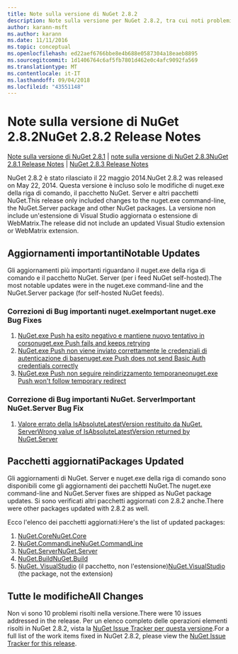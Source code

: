 ```yaml
---
title: Note sulla versione di NuGet 2.8.2
description: Note sulla versione per NuGet 2.8.2, tra cui noti problemi, correzioni di bug, funzionalità aggiunte e dcr.
author: karann-msft
ms.author: karann
ms.date: 11/11/2016
ms.topic: conceptual
ms.openlocfilehash: ed22aef6766bbe8e4b688e0587304a18eaeb8895
ms.sourcegitcommit: 1d1406764c6af5fb7801d462e0c4afc9092fa569
ms.translationtype: MT
ms.contentlocale: it-IT
ms.lasthandoff: 09/04/2018
ms.locfileid: "43551148"
---
```

# <a name="nuget-282-release-notes"></a><span data-ttu-id="3523d-103">Note sulla versione di NuGet 2.8.2</span><span class="sxs-lookup"><span data-stu-id="3523d-103">NuGet 2.8.2 Release Notes</span></span>

<span data-ttu-id="3523d-104">[Note sulla versione di NuGet 2.8.1](../release-notes/nuget-2.8.1.md) | [note sulla versione di NuGet 2.8.3](../release-notes/nuget-2.8.3.md)</span><span class="sxs-lookup"><span data-stu-id="3523d-104">[NuGet 2.8.1 Release Notes](../release-notes/nuget-2.8.1.md) | [NuGet 2.8.3 Release Notes](../release-notes/nuget-2.8.3.md)</span></span>

<span data-ttu-id="3523d-105">NuGet 2.8.2 è stato rilasciato il 22 maggio 2014.</span><span class="sxs-lookup"><span data-stu-id="3523d-105">NuGet 2.8.2 was released on May 22, 2014.</span></span>  <span data-ttu-id="3523d-106">Questa versione è incluso solo le modifiche di nuget.exe della riga di comando, il pacchetto NuGet. Server e altri pacchetti NuGet.</span><span class="sxs-lookup"><span data-stu-id="3523d-106">This release only included changes to the nuget.exe command-line, the NuGet.Server package and other NuGet packages.</span></span>  <span data-ttu-id="3523d-107">La versione non include un'estensione di Visual Studio aggiornata o estensione di WebMatrix.</span><span class="sxs-lookup"><span data-stu-id="3523d-107">The release did not include an updated Visual Studio extension or WebMatrix extension.</span></span>

## <a name="notable-updates"></a><span data-ttu-id="3523d-108">Aggiornamenti importanti</span><span class="sxs-lookup"><span data-stu-id="3523d-108">Notable Updates</span></span>

<span data-ttu-id="3523d-109">Gli aggiornamenti più importanti riguardano il nuget.exe della riga di comando e il pacchetto NuGet. Server (per i feed NuGet self-hosted).</span><span class="sxs-lookup"><span data-stu-id="3523d-109">The most notable updates were in the nuget.exe command-line and the NuGet.Server package (for self-hosted NuGet feeds).</span></span>

### <a name="important-nugetexe-bug-fixes"></a><span data-ttu-id="3523d-110">Correzioni di Bug importanti nuget.exe</span><span class="sxs-lookup"><span data-stu-id="3523d-110">Important nuget.exe Bug Fixes</span></span>

1. [<span data-ttu-id="3523d-111">NuGet.exe Push ha esito negativo e mantiene nuovo tentativo in corso</span><span class="sxs-lookup"><span data-stu-id="3523d-111">nuget.exe Push fails and keeps retrying</span></span>](https://nuget.codeplex.com/workitem/4000)
1. [<span data-ttu-id="3523d-112">NuGet.exe Push non viene inviato correttamente le credenziali di autenticazione di base</span><span class="sxs-lookup"><span data-stu-id="3523d-112">nuget.exe Push does not send Basic Auth credentials correctly</span></span>](https://nuget.codeplex.com/workitem/4109)
1. [<span data-ttu-id="3523d-113">NuGet.exe Push non seguire reindirizzamento temporaneo</span><span class="sxs-lookup"><span data-stu-id="3523d-113">nuget.exe Push won't follow temporary redirect</span></span>](https://nuget.codeplex.com/workitem/4050)

### <a name="important-nugetserver-bug-fix"></a><span data-ttu-id="3523d-114">Correzione di Bug importanti NuGet. Server</span><span class="sxs-lookup"><span data-stu-id="3523d-114">Important NuGet.Server Bug Fix</span></span>

1. [<span data-ttu-id="3523d-115">Valore errato della IsAbsoluteLatestVersion restituito da NuGet. Server</span><span class="sxs-lookup"><span data-stu-id="3523d-115">Wrong value of IsAbsoluteLatestVersion returned by NuGet.Server</span></span>](https://nuget.codeplex.com/workitem/4147)

## <a name="packages-updated"></a><span data-ttu-id="3523d-116">Pacchetti aggiornati</span><span class="sxs-lookup"><span data-stu-id="3523d-116">Packages Updated</span></span>

<span data-ttu-id="3523d-117">Gli aggiornamenti di NuGet. Server e nuget.exe della riga di comando sono disponibili come gli aggiornamenti dei pacchetti NuGet.</span><span class="sxs-lookup"><span data-stu-id="3523d-117">The nuget.exe command-line and NuGet.Server fixes are shipped as NuGet package updates.</span></span>  <span data-ttu-id="3523d-118">Si sono verificati altri pacchetti aggiornati con 2.8.2 anche.</span><span class="sxs-lookup"><span data-stu-id="3523d-118">There were other packages updated with 2.8.2 as well.</span></span>

<span data-ttu-id="3523d-119">Ecco l'elenco dei pacchetti aggiornati:</span><span class="sxs-lookup"><span data-stu-id="3523d-119">Here's the list of updated packages:</span></span>

1. [<span data-ttu-id="3523d-120">NuGet.Core</span><span class="sxs-lookup"><span data-stu-id="3523d-120">NuGet.Core</span></span>](https://www.nuget.org/packages/NuGet.Core/)
1. [<span data-ttu-id="3523d-121">NuGet.CommandLine</span><span class="sxs-lookup"><span data-stu-id="3523d-121">NuGet.CommandLine</span></span>](https://www.nuget.org/packages/NuGet.CommandLine/)
1. [<span data-ttu-id="3523d-122">NuGet.Server</span><span class="sxs-lookup"><span data-stu-id="3523d-122">NuGet.Server</span></span>](https://www.nuget.org/packages/NuGet.Server/)
1. [<span data-ttu-id="3523d-123">NuGet.Build</span><span class="sxs-lookup"><span data-stu-id="3523d-123">NuGet.Build</span></span>](https://www.nuget.org/packages/NuGet.Build/)
1. <span data-ttu-id="3523d-124">[NuGet. VisualStudio](https://www.nuget.org/packages/NuGet.VisualStudio/) (il pacchetto, non l'estensione)</span><span class="sxs-lookup"><span data-stu-id="3523d-124">[NuGet.VisualStudio](https://www.nuget.org/packages/NuGet.VisualStudio/) (the package, not the extension)</span></span>

## <a name="all-changes"></a><span data-ttu-id="3523d-125">Tutte le modifiche</span><span class="sxs-lookup"><span data-stu-id="3523d-125">All Changes</span></span>
<span data-ttu-id="3523d-126">Non vi sono 10 problemi risolti nella versione.</span><span class="sxs-lookup"><span data-stu-id="3523d-126">There were 10 issues addressed in the release.</span></span> <span data-ttu-id="3523d-127">Per un elenco completo delle operazioni elementi risolti in NuGet 2.8.2, vista la [NuGet Issue Tracker per questa versione](https://nuget.codeplex.com/workitem/list/advanced?keyword=&status=All&type=All&priority=All&release=NuGet%202.8.2&assignedTo=All&component=All&sortField=LastUpdatedDate&sortDirection=Descending&page=0&reasonClosed=All).</span><span class="sxs-lookup"><span data-stu-id="3523d-127">For a full list of the work items fixed in NuGet 2.8.2, please view the [NuGet Issue Tracker for this release](https://nuget.codeplex.com/workitem/list/advanced?keyword=&status=All&type=All&priority=All&release=NuGet%202.8.2&assignedTo=All&component=All&sortField=LastUpdatedDate&sortDirection=Descending&page=0&reasonClosed=All).</span></span>
